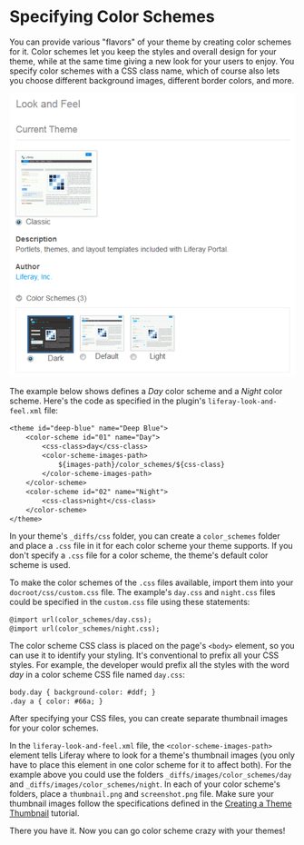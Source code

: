 # Specifying Color Schemes [](id=specifying-color-schemes)

You can provide various "flavors" of your theme by creating color schemes for
it. Color schemes let you keep the styles and overall design for your theme,
while at the same time giving a new look for your users to enjoy. You specify
color schemes with a CSS class name, which of course also lets you choose
different background images, different border colors, and more.
 
![Figure 1: Liferay's Classic theme offers three color schemes. You too can offer eye-pleasing color schemes for your themes.](../../images/classic-theme-color-schemes.png)

The example below shows defines a *Day* color scheme and a *Night* color scheme.
Here's the code as specified in the plugin's `liferay-look-and-feel.xml` file:

    <theme id="deep-blue" name="Deep Blue">
        <color-scheme id="01" name="Day">
            <css-class>day</css-class>
            <color-scheme-images-path>
                ${images-path}/color_schemes/${css-class}
            </color-scheme-images-path>
        </color-scheme>
        <color-scheme id="02" name="Night">
            <css-class>night</css-class>
        </color-scheme>
    </theme>

In your theme's `_diffs/css` folder, you can create a `color_schemes` folder and
place a `.css` file in it for each color scheme your theme supports. If you
don't specify a `.css` file for a color scheme, the theme's default color scheme
is used. 

To make the color schemes of the `.css` files available, import them into your
`docroot/css/custom.css` file. The example's `day.css` and `night.css` files
could be specified in the `custom.css` file using these statements:

    @import url(color_schemes/day.css);
    @import url(color_schemes/night.css);

The color scheme CSS class is placed on the page's `<body>` element, so you can
use it to identify your styling. It's conventional to prefix all your CSS
styles. For example, the developer would prefix all the styles with the word
*day* in a color scheme CSS file named `day.css`: 

    body.day { background-color: #ddf; }
    .day a { color: #66a; }

After specifying your CSS files, you can create separate thumbnail images for
your color schemes. 

In the `liferay-look-and-feel.xml` file, the `<color-scheme-images-path>`
element tells Liferay where to look for a theme's thumbnail images (you only
have to place this element in one color scheme for it to affect both). For the
example above you could use the folders `_diffs/images/color_schemes/day` and
`_diffs/images/color_schemes/night`. In each of your color scheme's folders,
place a `thumbnail.png` and `screenshot.png` file. Make sure your thumbnail
images follow the specifications defined in the
[Creating a Theme Thumbnail](/develop/tutorials/-/knowledge_base/creating-a-theme-thumbnail)
tutorial. 

There you have it. Now you can go color scheme crazy with your themes!

